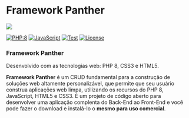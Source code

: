 Framework Panther
================

<img src="https://github.com/framework-panther/framework/blob/master/img/framework-panther-banner.png">

<p align="left">
<a href="https://www.php.net/releases/8.0/pt_BR.php"><img src="https://github.com/framework-panther/framework/blob/master/img/php.svg" alt="PHP:8"></a>
<a href="https://www.javascript.com/"><img src="https://github.com/framework-panther/framework/blob/master/img/javascript.svg" alt="JavaScript"></a>
<a href="https://github.com"><img src="https://github.com/framework-panther/framework/blob/master/img/test.svg" alt="Test"></a>
<a href="https://www.gnu.org/licenses/gpl-3.0.pt-br.html"><img src="https://github.com/framework-panther/framework/blob/master/img/licenca.svg" alt="License"></a>
</p>

### Framework Panther

Desenvolvido com as tecnologias web: PHP 8, CSS3 e HTML5.

**Framework Panther** é um CRUD fundamental para a construção de soluções web altamente personalizável, que permite que seu usuário construa aplicações web limpa, utilizando os recursos do PHP 8, JavaScript, HTML5 e CSS3. É um projeto de código aberto para desenvolver uma aplicação complenta do Back-End ao Front-End e você pode fazer o download e instalá-lo o **mesmo para uso comercial**.



